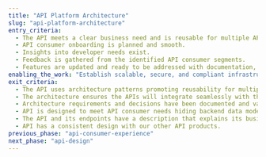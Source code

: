 ```yaml
---
title: "API Platform Architecture"
slug: "api-platform-architecture"
entry_criteria:
  - The API meets a clear business need and is reusable for multiple API-consumers.
  - API consumer onboarding is planned and smooth.
  - Insights into developer needs exist.
  - Feedback is gathered from the identified API consumer segments.
  - Features are updated and ready to be addressed with documentation, architecture, and design.
enabling_the_work: "Establish scalable, secure, and compliant infrastructure for API operations. Provide guidelines on architecture best practices."
exit_criteria:
  - The API uses architecture patterns promoting reusability for multiple API-consumers.
  - The architecture ensures the APIs will integrate seamlessly with the infrastructure and platforms.
  - Architecture requirements and decisions have been documented and validated with stakeholders.
  - API is designed to meet API consumer needs hiding backend data models and discrepancies.
  - The API and its endpoints have a description that explains its business value and features.
  - API has a consistent design with our other API products.
previous_phase: "api-consumer-experience"
next_phase: "api-design"
---
```


